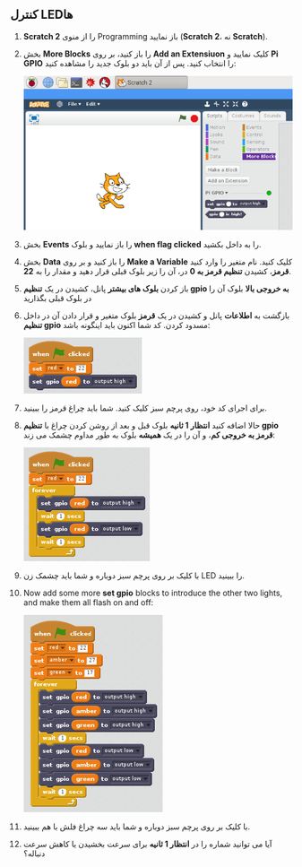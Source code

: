 ## کنترل LEDها

1. **Scratch 2** را از منوی Programming باز نمایید (**Scratch 2**، نه **Scratch**).

2. بخش **More Blocks** را باز کنید، بر روی **Add an Extensiuon** کلیک نمایید و **Pi GPIO** را انتخاب کنید. پس از آن باید دو بلوک جدید را مشاهده کنید:
    
    ![](images/scratch2-1.png)

3. بخش **Events** را باز نمایید و بلوک **when flag clicked** را به داخل بکشید.

4. بخش **Data** را باز کنید و بر روی **Make a Variable** کلیک کنید. نام متغیر را وارد کنید **قرمز**، کشیدن **تنظیم قرمز به 0** در، آن را زیر بلوک قبلی قرار دهید و مقدار را به **22**.

5. باز کردن **بلوک های بیشتر** پانل، کشیدن در یک **تنظیم gpio به خروجی بالا** بلوک آن را در بلوک قبلی بگذارید

6. بازگشت به **اطلاعات** پانل و کشیدن در یک **قرمز** بلوک متغیر و قرار دادن آن در داخل **تنظیم gpio** مسدود کردن. کد شما اکنون باید اینگونه باشد:
    
    ![](images/scratch2-2.png)

7. برای اجرای کد خود، روی پرچم سبز کلیک کنید. شما باید چراغ قرمز را ببینید.

8. حالا اضافه کنید **انتظار 1 ثانیه** بلوک قبل و بعد از روشن کردن چراغ با **تنظیم gpio قرمز به خروجی کم**، و آن را در یک **همیشه** بلوک به طور مداوم چشمک می زند:
    
    ![](images/scratch2-3.png)

9. با کلیک بر روی پرچم سبز دوباره و شما باید چشمک زن LED را ببینید.

10. Now add some more **set gpio** blocks to introduce the other two lights, and make them all flash on and off:
    
    ![](images/scratch2-4.png)

11. با کلیک بر روی پرچم سبز دوباره و شما باید سه چراغ فلش با هم ببینید.

12. آیا می توانید شماره را در **انتظار 1 ثانیه** برای سرعت بخشیدن یا کاهش سرعت دنباله؟